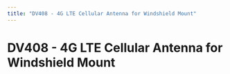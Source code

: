 ```yaml
---
title: "DV408 - 4G LTE Cellular Antenna for Windshield Mount"
---
```

# DV408 - 4G LTE Cellular Antenna for Windshield Mount

